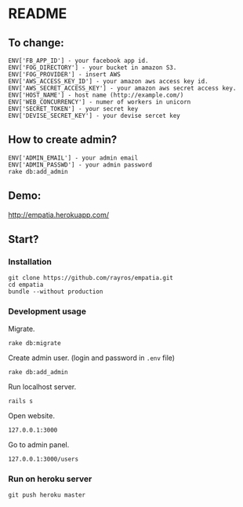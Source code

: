 # README


## To change:

```
ENV['FB_APP_ID'] - your facebook app id.
ENV['FOG_DIRECTORY'] - your bucket in amazon S3.
ENV['FOG_PROVIDER'] - insert AWS
ENV['AWS_ACCESS_KEY_ID'] - your amazon aws access key id.
ENV['AWS_SECRET_ACCESS_KEY'] - your amazon aws secret access key.
ENV['HOST_NAME'] - host name (http://example.com/)
ENV['WEB_CONCURRENCY'] - numer of workers in unicorn
ENV['SECRET_TOKEN'] - your secret key
ENV['DEVISE_SECRET_KEY'] - your devise sercet key
```

## How to create admin?
  
```
ENV['ADMIN_EMAIL'] - your admin email
ENV['ADMIN_PASSWD'] - your admin password
rake db:add_admin
```

## Demo:

http://empatia.herokuapp.com/

## Start?

### Installation

```
git clone https://github.com/rayros/empatia.git
cd empatia
bundle --without production
```
### Development usage

Migrate.

```
rake db:migrate
```

Create admin user. (login and password in `.env` file)

```
rake db:add_admin
```


Run localhost server.

```
rails s
```

Open website.

```
127.0.0.1:3000
```

Go to admin panel.

```
127.0.0.1:3000/users
```

### Run on heroku server

```
git push heroku master
```
